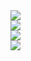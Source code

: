 
<div>
  <div>
    <img src="https://github-readme-stats.vercel.app/api?username=Bugbyebyebye&show_icons=true&theme=tokyonight"/>
  </div>
  <div>
    <img src="https://github-readme-streak-stats.herokuapp.com/?user=Bugbyebyebye" /> 
  </div>
  <div>
    <img src="https://stats.justsong.cn/api/leetcode/?username=emotionalbug&theme=dark"/>
  </div>
  <div>
    <img src="https://github-readme-stats.vercel.app/api/top-langs/?username=Bugbyebyebye&hide_title=true&hide_border=true&layout=compact&langs_count=6&text_color=000&icon_color=fff&bg_color=0,52fa5a,4dfcff,c64dff&theme=graywhite" />
  </div>
</div>
